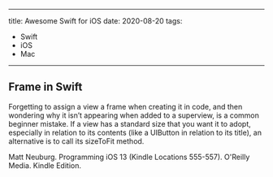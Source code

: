 
---
title: Awesome Swift for iOS
date: 2020-08-20
tags:
 - Swift
 - iOS
 - Mac
---

## Frame in Swift

Forgetting to assign a view a frame when creating it in code, and then wondering why it isn’t appearing when added to a superview, is a common beginner mistake. If a view has a standard size that you want it to adopt, especially in relation to its contents (like a UIButton in relation to its title), an alternative is to call its sizeToFit method.

Matt Neuburg. Programming iOS 13 (Kindle Locations 555-557). O'Reilly Media. Kindle Edition. 